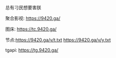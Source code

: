 总有刁民想要害朕

聚合影视: https://9420.ga/

图床: https://tc.9420.ga/

节点:https://9420.ga/v/t.txt  https://9420.ga/v/y.txt

tgapi: https://tg.9420.ga/
